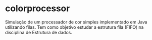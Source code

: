 # colorprocessor
Simulação de um processador de cor simples implementado em Java utilizando filas. Tem como objetivo estudar a estrutura fila (FIFO) na disciplina de Estrutura de dados.
